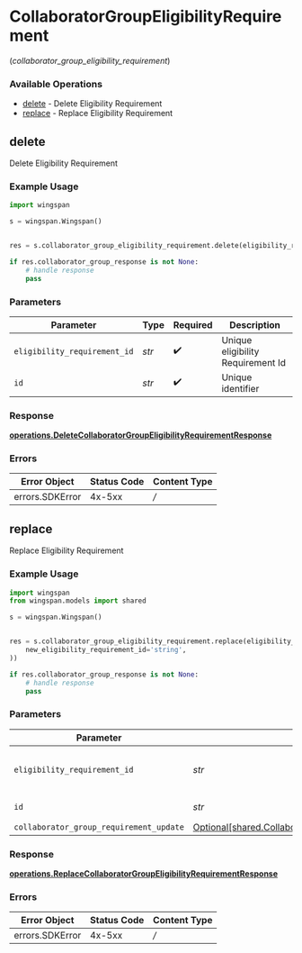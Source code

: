 # CollaboratorGroupEligibilityRequirement
(*collaborator_group_eligibility_requirement*)

### Available Operations

* [delete](#delete) - Delete Eligibility Requirement
* [replace](#replace) - Replace Eligibility Requirement

## delete

Delete Eligibility Requirement

### Example Usage

```python
import wingspan

s = wingspan.Wingspan()


res = s.collaborator_group_eligibility_requirement.delete(eligibility_requirement_id='string', id='string')

if res.collaborator_group_response is not None:
    # handle response
    pass
```

### Parameters

| Parameter                         | Type                              | Required                          | Description                       |
| --------------------------------- | --------------------------------- | --------------------------------- | --------------------------------- |
| `eligibility_requirement_id`      | *str*                             | :heavy_check_mark:                | Unique eligibility Requirement Id |
| `id`                              | *str*                             | :heavy_check_mark:                | Unique identifier                 |


### Response

**[operations.DeleteCollaboratorGroupEligibilityRequirementResponse](../../models/operations/deletecollaboratorgroupeligibilityrequirementresponse.md)**
### Errors

| Error Object    | Status Code     | Content Type    |
| --------------- | --------------- | --------------- |
| errors.SDKError | 4x-5xx          | */*             |

## replace

Replace Eligibility Requirement

### Example Usage

```python
import wingspan
from wingspan.models import shared

s = wingspan.Wingspan()


res = s.collaborator_group_eligibility_requirement.replace(eligibility_requirement_id='string', id='string', collaborator_group_requirement_update=shared.CollaboratorGroupRequirementUpdate(
    new_eligibility_requirement_id='string',
))

if res.collaborator_group_response is not None:
    # handle response
    pass
```

### Parameters

| Parameter                                                                                                        | Type                                                                                                             | Required                                                                                                         | Description                                                                                                      |
| ---------------------------------------------------------------------------------------------------------------- | ---------------------------------------------------------------------------------------------------------------- | ---------------------------------------------------------------------------------------------------------------- | ---------------------------------------------------------------------------------------------------------------- |
| `eligibility_requirement_id`                                                                                     | *str*                                                                                                            | :heavy_check_mark:                                                                                               | Unique eligibility Requirement Id                                                                                |
| `id`                                                                                                             | *str*                                                                                                            | :heavy_check_mark:                                                                                               | Unique identifier                                                                                                |
| `collaborator_group_requirement_update`                                                                          | [Optional[shared.CollaboratorGroupRequirementUpdate]](../../models/shared/collaboratorgrouprequirementupdate.md) | :heavy_minus_sign:                                                                                               | N/A                                                                                                              |


### Response

**[operations.ReplaceCollaboratorGroupEligibilityRequirementResponse](../../models/operations/replacecollaboratorgroupeligibilityrequirementresponse.md)**
### Errors

| Error Object    | Status Code     | Content Type    |
| --------------- | --------------- | --------------- |
| errors.SDKError | 4x-5xx          | */*             |
